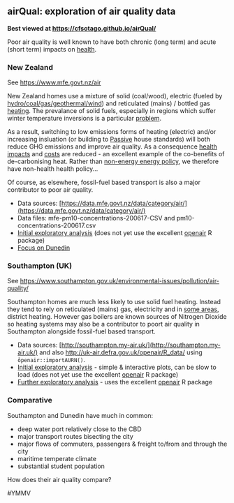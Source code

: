 ## airQual: exploration of air quality data

__Best viewed at https://cfsotago.github.io/airQual/__

Poor air quality is well known to have both chronic (long term) and acute (short term) impacts on [health](http://www.erg.kcl.ac.uk/Research/home/projects/personalised-health-impacts.html).

### New Zealand

See https://www.mfe.govt.nz/air

New Zealand homes use a mixture of solid (coal/wood), electric (fueled by [hydro/coal/gas/geothermal/wind](https://cfsotago.github.io/gridCarbon)) and reticulated (mains) / bottled gas [heating](https://www.branz.co.nz/cms_display.php?st=1&pg=20015&sn=378&forced_id=yes). The prevalance of solid fuels, especially in regions which suffer winter temperature inversions is a particular [problem](https://www.niwa.co.nz/news/students-scientists-citizens-study-arrowtowns-ailing-air).

As a result, switching to low emissions forms of heating (electric) and/or increasing insluation (or building to [Passive](https://passivehouse.nz/) house standards) will both reduce GHG emissions and improve air quality. As a consequence [health impacts](https://www.bmj.com/content/334/7591/460.short) and [costs](https://jech.bmj.com/content/63/4/271.short) are reduced - an excellent example of the co-benefits of de-carbonising heat. Rather than [non-energy energy policy](http://www.ukerc.ac.uk/publications/impact-of-non-energy-policies-on-energy-systems.html), we therefore have non-health health policy...

Of course, as elsewhere, fossil-fuel based transport is also a major contributor to poor air quality.

 * Data sources: [https://data.mfe.govt.nz/data/category/air/](https://data.mfe.govt.nz/data/category/air/)
 * Data files: mfe-pm10-concentrations-200617-CSV and pm10-concentrations-200617.csv
 * [Initial exploratory analysis](nzAirQualExplore.html) (does not yet use the excellent [openair](http://davidcarslaw.github.io/openair/) R package)
 * [Focus on Dunedin](???)

### Southampton (UK)

See https://www.southampton.gov.uk/environmental-issues/pollution/air-quality/

Southampton homes are much less likely to use solid fuel heating. Instead they tend to rely on reticulated (mains) gas, electricity and in [some areas](https://datashine.org.uk/#table=QS415EW&col=QS415EW0007&ramp=YlOrRd&layers=BTTT&zoom=12&lon=-1.4252&lat=50.9258), district heating. However gas boilers are known sources of Nitrogen Dioxide so heating systems may also be a contributor to poort air quality in Southampton alongside fossil-fuel based transport.

 * Data sources: [http://southampton.my-air.uk/](http://southampton.my-air.uk/) and also http://uk-air.defra.gov.uk/openair/R_data/ using `ōpenair::importAURN()`.
 * [Initial exploratory analysis](sccAirQualExplore.html) - simple & interactive plots, can be slow to load (does not yet use the excellent [openair](http://davidcarslaw.github.io/openair/) R package)
 * [Further exploratory analysis](sccAirQualExploreAURN.html) - uses the excellent [openair](http://davidcarslaw.github.io/openair/) R package
 
### Comparative

Southampton and Dunedin have much in common:

 * deep water port relatively close to the CBD
 * major transport routes bisecting the city
 * major flows of commuters, passengers & freight to/from and through the city
 * maritime temperate climate
 * substantial student population
 
How does their air quality compare?

 #YMMV
